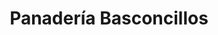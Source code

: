 ---
title: "Panadería Basconcillos"
url: /basconcillos-del-tozo/panaderia-basconcillos/
shop: panadería
---